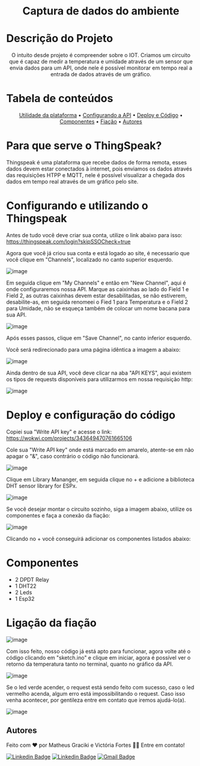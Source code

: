 <h1 align="center">Captura de dados do ambiente</h1>

# Descrição do Projeto
<p align="center">O intuito desde projeto é compreender sobre o IOT. Criamos um circuito que é capaz de medir a temperatura e umidade através de um sensor que envia dados para um API, onde nele é possível monitorar em tempo real a entrada de dados através de um gráfico.</p>

Tabela de conteúdos
=================
<p align="center">
 <a href="#para-que-serve-o-thingspeak"> Utilidade da plataforma</a> •
 <a href="#configurando-e-utilizando-o-thingspeak">Configurando a API</a> • 
 <a href="#deploy-e-configuração-do-código">Deploy e Código</a> • 
 <a href="#componentes">Componentes</a> • 
 <a href="#ligação-da-fiação">Fiação</a> • 
 <a href="#autores">Autores</a>
</p>


# Para que serve o ThingSpeak?

Thingspeak é uma plataforma que recebe dados de forma remota, esses dados devem estar conectados à internet, pois enviamos os dados através das requisições HTPP e MQTT, nele é possível visualizar a chegada dos dados em tempo real através de um gráfico pelo site.


# Configurando e utilizando o Thingspeak 

Antes de tudo você deve criar sua conta, utilize o link abaixo para isso: 
https://thingspeak.com/login?skipSSOCheck=true

Agora que você já criou sua conta e está logado ao site, é necessario que você clique em "Channels",  localizado no canto superior esquerdo.

![image](https://user-images.githubusercontent.com/85004422/193429115-31a133a5-42e5-4d54-ac66-11be0c69ded4.png)

Em seguida clique em "My Channels" e então em "New Channel", aqui é onde configuraremos nossa API. Marque as caixinhas ao lado do Field 1 e Field 2, as outras caixinhas devem estar desabilitadas, se não estiverem, desabilite-as, em seguida renomeei o Fied 1 para Temperatura e o Field 2 para Umidade, não se esqueça também de colocar um nome bacana para sua API.


![image](https://user-images.githubusercontent.com/85004422/193429254-59e58e24-76a2-431e-a124-c6bb3948052c.png)

Após esses passos, clique em "Save Channel", no canto inferior esquerdo.


Você será redirecionado para uma página idêntica a imagem a abaixo:


![image](https://user-images.githubusercontent.com/85004422/193429481-bdb90258-0402-4c65-a07e-334568281269.png)

Ainda dentro de sua API, você deve clicar na aba "API KEYS", aqui existem os tipos de requests disponíveis para utilizarmos em nossa requisição http:

![image](https://user-images.githubusercontent.com/85004422/193429527-ee8c0582-dee1-4024-b6db-388305f87cde.png)

# Deploy e configuração do código 
Copiei sua "Write API key" e acesse o link:
https://wokwi.com/projects/343649470761665106

Cole sua "Write API key" onde está marcado em amarelo, atente-se em não apagar o "&", caso contrário o código não funcionará.

![image](https://user-images.githubusercontent.com/85004422/193458795-a04b24b1-da34-4dc3-be13-42605cb8ac76.png)

Clique em Library Mananger, em seguida clique no + e adicione a biblioteca DHT sensor library for ESPx.

![image](https://user-images.githubusercontent.com/85004422/193429790-60d9e9ae-621a-402c-b6af-093195386d03.png)


Se você desejar montar o circuito sozinho, siga a imagem abaixo, utilize os componentes e faça a conexão da fiação:

![image](https://user-images.githubusercontent.com/85004422/193430091-dda05f03-6314-47ee-9f9c-24c7225323a9.png)

Clicando no + você conseguirá adicionar os componentes listados abaixo:

# Componentes

- 2 DPDT Relay
- 1 DHT22
- 2 Leds
- 1 Esp32
 
 # Ligação da fiação
 
 ![image](https://user-images.githubusercontent.com/85004422/193433414-3b6e0040-c85f-44ab-a743-b779394c0b85.png)
 
Com isso feito, nosso código já está apto para funcionar, agora volte até o código clicando em "sketch.ino" e clique em iniciar, agora é possível ver o retorno da temperatura tanto no terminal, quanto no gráfico da API.


![image](https://user-images.githubusercontent.com/85004422/193459134-e4c8d180-7cc1-42d4-bf4a-6e9420be1562.png)

Se o led verde acender, o request está sendo feito com sucesso, caso o led vermelho acenda, algum erro está impossibilitando o request. Caso isso venha acontecer, por gentileza entre em contato que iremos ajudá-lo(a).

![image](https://user-images.githubusercontent.com/85004422/193459301-bcd7480b-c402-49da-a288-f0ec64f4fb42.png)


## Autores
Feito com ❤️ por Matheus Graciki e Victória Fortes 👋🏽 Entre em contato!

[![Linkedin Badge](https://img.shields.io/badge/-Matheus-blue?style=flat-square&logo=Linkedin&logoColor=white&link=https://www.linkedin.com/in/matheus-graciki-303287209/)](https://www.linkedin.com/in/matheus-graciki-303287209/) 
[![Linkedin Badge](https://img.shields.io/badge/-Victória-blue?style=flat-square&logo=Linkedin&logoColor=white&link=https://www.linkedin.com/in/vict%C3%B3ria-fortes-848767180/)](https://www.linkedin.com/in/vict%C3%B3ria-fortes-848767180/) 
[![Gmail Badge](https://img.shields.io/badge/-dev.matheusgraciki@outlook.com-c14438?style=flat-square&logo=Gmail&logoColor=white&link=mailto:dev.matheusgraciki@outlook.com)](mailto:dev.matheusgraciki@outlook.com)
